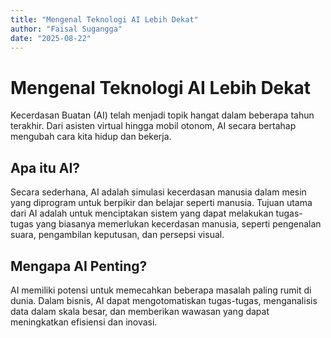```yaml
---
title: "Mengenal Teknologi AI Lebih Dekat"
author: "Faisal Sugangga"
date: "2025-08-22"
---
```


# Mengenal Teknologi AI Lebih Dekat

Kecerdasan Buatan (AI) telah menjadi topik hangat dalam beberapa tahun terakhir. Dari asisten virtual hingga mobil otonom, AI secara bertahap mengubah cara kita hidup dan bekerja.

## Apa itu AI?

Secara sederhana, AI adalah simulasi kecerdasan manusia dalam mesin yang diprogram untuk berpikir dan belajar seperti manusia. Tujuan utama dari AI adalah untuk menciptakan sistem yang dapat melakukan tugas-tugas yang biasanya memerlukan kecerdasan manusia, seperti pengenalan suara, pengambilan keputusan, dan persepsi visual.

## Mengapa AI Penting?

AI memiliki potensi untuk memecahkan beberapa masalah paling rumit di dunia. Dalam bisnis, AI dapat mengotomatiskan tugas-tugas, menganalisis data dalam skala besar, dan memberikan wawasan yang dapat meningkatkan efisiensi dan inovasi.